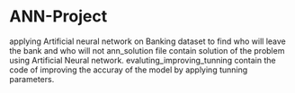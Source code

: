 # ANN-Project
applying Artificial neural network on Banking dataset to find who will leave the bank and who will not 
ann_solution file contain solution of the problem using Artificial Neural network.
evaluting_improving_tunning contain the code of improving the accuray of the model by applying tunning parameters.
